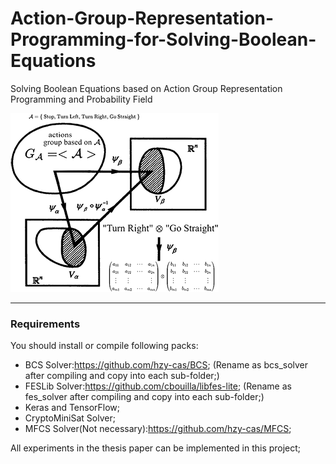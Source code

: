# Action-Group-Representation-Programming-for-Solving-Boolean-Equations
Solving Boolean Equations based on Action Group Representation Programming and Probability Field

![image](logo.png)

-------------------------------------------------------------
### Requirements

You should install or compile following packs:

- BCS Solver:https://github.com/hzy-cas/BCS;
    (Rename as bcs_solver after compiling and copy into each sub-folder;)
- FESLib Solver:https://github.com/cbouilla/libfes-lite;
    (Rename as fes_solver after compiling and copy into each sub-folder;)
- Keras and TensorFlow;
- CryptoMiniSat Solver;
- MFCS Solver(Not necessary):https://github.com/hzy-cas/MFCS;

All experiments in the thesis paper can be implemented in this project;
